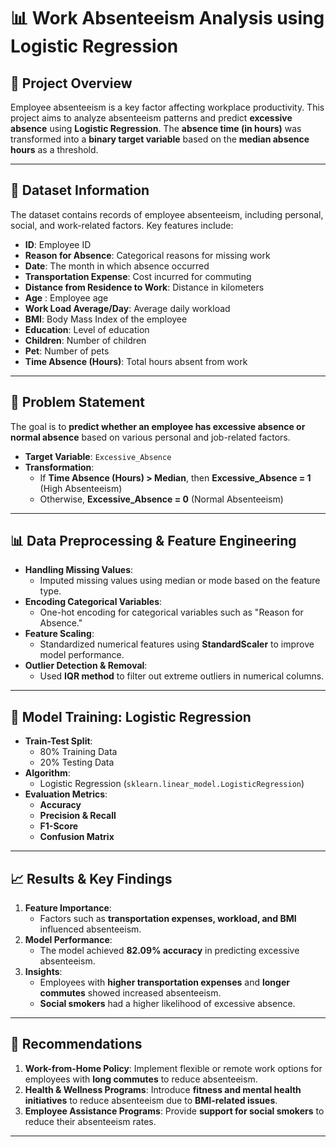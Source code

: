 # 📊 Work Absenteeism Analysis using Logistic Regression  

## 📌 Project Overview  
Employee absenteeism is a key factor affecting workplace productivity. 
This project aims to analyze absenteeism patterns and predict **excessive absence** using **Logistic Regression**. 
The **absence time (in hours)** was transformed into a **binary target variable** based on the **median absence hours** as a threshold.

---

## 📂 Dataset Information  
The dataset contains records of employee absenteeism, including personal, social, and work-related factors. 
Key features include:  

- **ID**: Employee ID  
- **Reason for Absence**: Categorical reasons for missing work  
- **Date**: The month in which absence occurred  
- **Transportation Expense**: Cost incurred for commuting  
- **Distance from Residence to Work**: Distance in kilometers
- **Age** : Employee age 
- **Work Load Average/Day**: Average daily workload  
- **BMI**: Body Mass Index of the employee  
- **Education**: Level of education  
- **Children**: Number of children  
- **Pet**: Number of pets  
- **Time Absence (Hours)**: Total hours absent from work  

---

## 🎯 Problem Statement  
The goal is to **predict whether an employee has excessive absence or normal absence** based on various personal and job-related factors.  

- **Target Variable**: `Excessive_Absence`  
- **Transformation**:  
  - If **Time Absence (Hours) > Median**, then **Excessive_Absence = 1** (High Absenteeism)  
  - Otherwise, **Excessive_Absence = 0** (Normal Absenteeism)  

---

## 📊 Data Preprocessing & Feature Engineering  
- **Handling Missing Values**:  
  - Imputed missing values using median or mode based on the feature type.  
- **Encoding Categorical Variables**:  
  - One-hot encoding for categorical variables such as "Reason for Absence."  
- **Feature Scaling**:  
  - Standardized numerical features using **StandardScaler** to improve model performance.  
- **Outlier Detection & Removal**:  
  - Used **IQR method** to filter out extreme outliers in numerical columns.  

---

## 🧠 Model Training: Logistic Regression  
- **Train-Test Split**:  
  - 80% Training Data  
  - 20% Testing Data  
- **Algorithm**:  
  - Logistic Regression (`sklearn.linear_model.LogisticRegression`)  
- **Evaluation Metrics**:  
  - **Accuracy**  
  - **Precision & Recall**  
  - **F1-Score**  
  - **Confusion Matrix**  

---

## 📈 Results & Key Findings  
1. **Feature Importance**:  
   - Factors such as **transportation expenses, workload, and BMI** influenced absenteeism.  
2. **Model Performance**:  
   - The model achieved **82.09% accuracy** in predicting excessive absenteeism.  
3. **Insights**:  
   - Employees with **higher transportation expenses** and **longer commutes** showed increased absenteeism.  
   - **Social smokers** had a higher likelihood of excessive absence.  

---

## 🚀 Recommendations  
1. **Work-from-Home Policy**: Implement flexible or remote work options for employees with **long commutes** to reduce absenteeism.  
2. **Health & Wellness Programs**: Introduce **fitness and mental health initiatives** to reduce absenteeism due to **BMI-related issues**.  
3. **Employee Assistance Programs**: Provide **support for social smokers** to reduce their absenteeism rates.  

---
